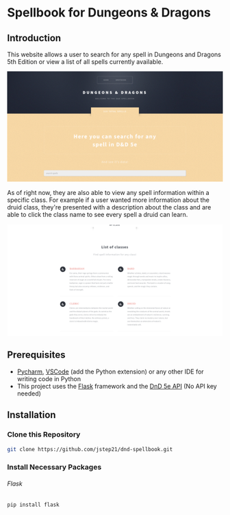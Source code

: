# Spellbook for Dungeons & Dragons

## Introduction

This website allows a user to search for any spell in Dungeons and Dragons 5th Edition or view a list of all spells 
currently available.

<img src="static/images/dnd.png">

As of right now, they are also able to view any spell information within a specific class. For 
example if a user wanted more information about the druid class, they're presented with a description about the 
class and are able to click the class name to see every spell a druid can learn.

<img src="static/images/dnd1.png">

## Prerequisites

<ul>
    <li><a href="https://www.jetbrains.com/pycharm/">Pycharm</a>, <a href="https://code.visualstudio.com/">VSCode</a>
(add the Python extension) or any other IDE for writing code in Python</li>
    <li>This project uses the <a href="https://flask.palletsprojects.com/en/3.0.x/">Flask</a> framework and the 
        <a href="https://5e-bits.github.io/docs/">DnD 5e API</a> (No API key needed)
    </li>
</ul>


## Installation

### Clone this Repository

```bash
git clone https://github.com/jstep21/dnd-spellbook.git
```

### Install Necessary Packages

###### Flask

```bash
pip install flask
```
